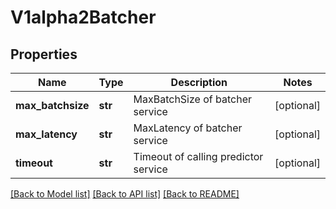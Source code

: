 # V1alpha2Batcher

## Properties
Name | Type | Description | Notes
------------ | ------------- | ------------- | -------------
**max_batchsize** | **str** | MaxBatchSize of batcher service | [optional] 
**max_latency** | **str** | MaxLatency of batcher service | [optional] 
**timeout** | **str** | Timeout of calling predictor service | [optional]

[[Back to Model list]](../README.md#documentation-for-models) [[Back to API list]](../README.md#documentation-for-api-endpoints) [[Back to README]](../README.md)
